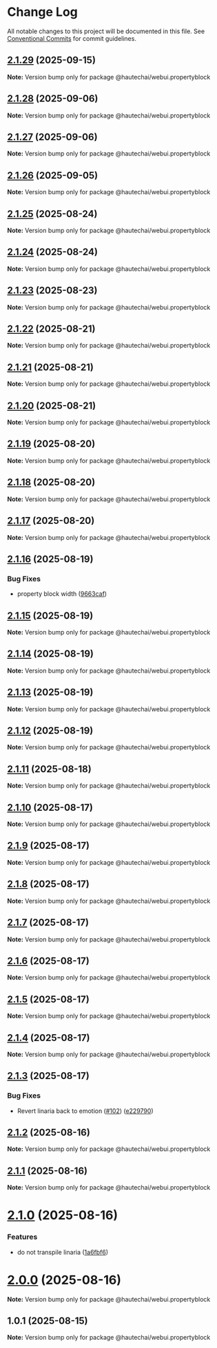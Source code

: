 # Change Log

All notable changes to this project will be documented in this file.
See [Conventional Commits](https://conventionalcommits.org) for commit guidelines.

## [2.1.29](https://github.com/HautechAI/webui/compare/@hautechai/webui.propertyblock@2.1.28...@hautechai/webui.propertyblock@2.1.29) (2025-09-15)

**Note:** Version bump only for package @hautechai/webui.propertyblock

## [2.1.28](https://github.com/HautechAI/webui/compare/@hautechai/webui.propertyblock@2.1.27...@hautechai/webui.propertyblock@2.1.28) (2025-09-06)

**Note:** Version bump only for package @hautechai/webui.propertyblock

## [2.1.27](https://github.com/HautechAI/webui/compare/@hautechai/webui.propertyblock@2.1.26...@hautechai/webui.propertyblock@2.1.27) (2025-09-06)

**Note:** Version bump only for package @hautechai/webui.propertyblock

## [2.1.26](https://github.com/HautechAI/webui/compare/@hautechai/webui.propertyblock@2.1.25...@hautechai/webui.propertyblock@2.1.26) (2025-09-05)

**Note:** Version bump only for package @hautechai/webui.propertyblock

## [2.1.25](https://github.com/HautechAI/webui/compare/@hautechai/webui.propertyblock@2.1.24...@hautechai/webui.propertyblock@2.1.25) (2025-08-24)

**Note:** Version bump only for package @hautechai/webui.propertyblock

## [2.1.24](https://github.com/HautechAI/webui/compare/@hautechai/webui.propertyblock@2.1.23...@hautechai/webui.propertyblock@2.1.24) (2025-08-24)

**Note:** Version bump only for package @hautechai/webui.propertyblock

## [2.1.23](https://github.com/HautechAI/webui/compare/@hautechai/webui.propertyblock@2.1.22...@hautechai/webui.propertyblock@2.1.23) (2025-08-23)

**Note:** Version bump only for package @hautechai/webui.propertyblock

## [2.1.22](https://github.com/HautechAI/webui/compare/@hautechai/webui.propertyblock@2.1.21...@hautechai/webui.propertyblock@2.1.22) (2025-08-21)

**Note:** Version bump only for package @hautechai/webui.propertyblock

## [2.1.21](https://github.com/HautechAI/webui/compare/@hautechai/webui.propertyblock@2.1.20...@hautechai/webui.propertyblock@2.1.21) (2025-08-21)

**Note:** Version bump only for package @hautechai/webui.propertyblock

## [2.1.20](https://github.com/HautechAI/webui/compare/@hautechai/webui.propertyblock@2.1.19...@hautechai/webui.propertyblock@2.1.20) (2025-08-21)

**Note:** Version bump only for package @hautechai/webui.propertyblock

## [2.1.19](https://github.com/HautechAI/webui/compare/@hautechai/webui.propertyblock@2.1.18...@hautechai/webui.propertyblock@2.1.19) (2025-08-20)

**Note:** Version bump only for package @hautechai/webui.propertyblock

## [2.1.18](https://github.com/HautechAI/webui/compare/@hautechai/webui.propertyblock@2.1.17...@hautechai/webui.propertyblock@2.1.18) (2025-08-20)

**Note:** Version bump only for package @hautechai/webui.propertyblock

## [2.1.17](https://github.com/HautechAI/webui/compare/@hautechai/webui.propertyblock@2.1.16...@hautechai/webui.propertyblock@2.1.17) (2025-08-20)

**Note:** Version bump only for package @hautechai/webui.propertyblock

## [2.1.16](https://github.com/HautechAI/webui/compare/@hautechai/webui.propertyblock@2.1.15...@hautechai/webui.propertyblock@2.1.16) (2025-08-19)

### Bug Fixes

- property block width ([9663caf](https://github.com/HautechAI/webui/commit/9663caf5791779672890e8823d73f1908d86a807))

## [2.1.15](https://github.com/HautechAI/webui/compare/@hautechai/webui.propertyblock@2.1.14...@hautechai/webui.propertyblock@2.1.15) (2025-08-19)

**Note:** Version bump only for package @hautechai/webui.propertyblock

## [2.1.14](https://github.com/HautechAI/webui/compare/@hautechai/webui.propertyblock@2.1.13...@hautechai/webui.propertyblock@2.1.14) (2025-08-19)

**Note:** Version bump only for package @hautechai/webui.propertyblock

## [2.1.13](https://github.com/HautechAI/webui/compare/@hautechai/webui.propertyblock@2.1.12...@hautechai/webui.propertyblock@2.1.13) (2025-08-19)

**Note:** Version bump only for package @hautechai/webui.propertyblock

## [2.1.12](https://github.com/HautechAI/webui/compare/@hautechai/webui.propertyblock@2.1.11...@hautechai/webui.propertyblock@2.1.12) (2025-08-19)

**Note:** Version bump only for package @hautechai/webui.propertyblock

## [2.1.11](https://github.com/HautechAI/webui/compare/@hautechai/webui.propertyblock@2.1.10...@hautechai/webui.propertyblock@2.1.11) (2025-08-18)

**Note:** Version bump only for package @hautechai/webui.propertyblock

## [2.1.10](https://github.com/HautechAI/webui/compare/@hautechai/webui.propertyblock@2.1.9...@hautechai/webui.propertyblock@2.1.10) (2025-08-17)

**Note:** Version bump only for package @hautechai/webui.propertyblock

## [2.1.9](https://github.com/HautechAI/webui/compare/@hautechai/webui.propertyblock@2.1.8...@hautechai/webui.propertyblock@2.1.9) (2025-08-17)

**Note:** Version bump only for package @hautechai/webui.propertyblock

## [2.1.8](https://github.com/HautechAI/webui/compare/@hautechai/webui.propertyblock@2.1.7...@hautechai/webui.propertyblock@2.1.8) (2025-08-17)

**Note:** Version bump only for package @hautechai/webui.propertyblock

## [2.1.7](https://github.com/HautechAI/webui/compare/@hautechai/webui.propertyblock@2.1.6...@hautechai/webui.propertyblock@2.1.7) (2025-08-17)

**Note:** Version bump only for package @hautechai/webui.propertyblock

## [2.1.6](https://github.com/HautechAI/webui/compare/@hautechai/webui.propertyblock@2.1.5...@hautechai/webui.propertyblock@2.1.6) (2025-08-17)

**Note:** Version bump only for package @hautechai/webui.propertyblock

## [2.1.5](https://github.com/HautechAI/webui/compare/@hautechai/webui.propertyblock@2.1.4...@hautechai/webui.propertyblock@2.1.5) (2025-08-17)

**Note:** Version bump only for package @hautechai/webui.propertyblock

## [2.1.4](https://github.com/HautechAI/webui/compare/@hautechai/webui.propertyblock@2.1.3...@hautechai/webui.propertyblock@2.1.4) (2025-08-17)

**Note:** Version bump only for package @hautechai/webui.propertyblock

## [2.1.3](https://github.com/HautechAI/webui/compare/@hautechai/webui.propertyblock@2.1.2...@hautechai/webui.propertyblock@2.1.3) (2025-08-17)

### Bug Fixes

- Revert linaria back to emotion ([#102](https://github.com/HautechAI/webui/issues/102)) ([e229790](https://github.com/HautechAI/webui/commit/e229790dae8eba4b3037bbe41365e5a73ab7f6dc))

## [2.1.2](https://github.com/HautechAI/webui/compare/@hautechai/webui.propertyblock@2.1.1...@hautechai/webui.propertyblock@2.1.2) (2025-08-16)

**Note:** Version bump only for package @hautechai/webui.propertyblock

## [2.1.1](https://github.com/HautechAI/webui/compare/@hautechai/webui.propertyblock@2.1.0...@hautechai/webui.propertyblock@2.1.1) (2025-08-16)

**Note:** Version bump only for package @hautechai/webui.propertyblock

# [2.1.0](https://github.com/HautechAI/webui/compare/@hautechai/webui.propertyblock@1.0.1...@hautechai/webui.propertyblock@2.1.0) (2025-08-16)

### Features

- do not transpile linaria ([1a6fbf6](https://github.com/HautechAI/webui/commit/1a6fbf6353a0e5028040006b5045170cf83f1ba0))

# [2.0.0](https://github.com/HautechAI/webui/compare/@hautechai/webui.propertyblock@1.0.1...@hautechai/webui.propertyblock@2.0.0) (2025-08-16)

**Note:** Version bump only for package @hautechai/webui.propertyblock

## 1.0.1 (2025-08-15)

**Note:** Version bump only for package @hautechai/webui.propertyblock
